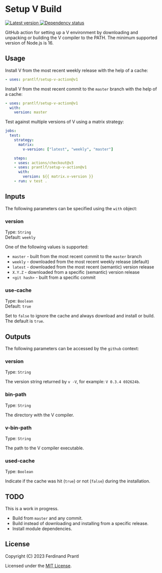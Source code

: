 # Setup V Build

[![Latest version](https://img.shields.io/npm/v/setup-v-action) ![Dependency status](https://img.shields.io/librariesio/release/npm/setup-v-action)
](https://www.npmjs.com/package/setup-v-action)

GitHub action for setting up a V environment by downloading and unpacking or building the V compiler to the PATH. The minimum supported version of Node.js is 16.

## Usage

Install V from the most recent weekly release with the help of a cache:

```yml
- uses: prantlf/setup-v-action@v1
```

Install V from the most recent commit to the `master` branch with the help of a cache:

```yml
- uses: prantlf/setup-v-action@v1
  with:
    version: master
```

Test against multiple versions of V using a matrix strategy:

```yml
jobs:
  test:
    strategy:
      matrix:
        v-version: ["latest", "weekly", "master"]

    steps:
    - uses: actions/checkout@v3
    - uses: prantlf/setup-v-action@v1
      with:
        version: ${{ matrix.v-version }}
    - run: v test .
```

## Inputs

The following parameters can be specified using the `with` object:

### version

Type: `String`<br>
Default: `weekly`

One of the following values is supported:

* `master` - built from the most recent commit to the `master` branch
* `weekly` - downloaded from the most recent weekly release (default)
* `latest` - downloaded from the most recent (semantic) version release
* `X.Y.Z` - downloaded from a specific (semantic) version release
* `<git hash>` - built from a specific commit

### use-cache

Type: `Boolean`<br>
Default: `true`

Set to `false` to ignore the cache and always download and install or build. The default is `true`.

## Outputs

The following parameters can be accessed by the `github` context:

### version

Type: `String`<br>

The version string returned by `v -V`, for example: `V 0.3.4 692624b`.

### bin-path

Type: `String`<br>

The directory with the V compiler.

### v-bin-path

Type: `String`<br>

The path to the V compiler executable.

### used-cache

Type: `Boolean`<br>

Indicate if the cache was hit (`true`) or not (`false`) during the installation.

## TODO

This is a work in progress.

* Build from `master` and any commit.
* Build instead of downloading and installing from a specific release.
* Install module dependencies.

## License

Copyright (C) 2023 Ferdinand Prantl

Licensed under the [MIT License].

[MIT License]: http://en.wikipedia.org/wiki/MIT_License
